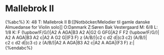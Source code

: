 # Mallebrok II

{%abc%}
X: 48
T: Mallebrok II
B:[[Notböcker/Melodier til gamle danske Almuedanse for Violin solo]]
O:Danmark
Z:Søren Bak Vestergaard
M: 6/8
L: 1/8
K: F
(!upbow!F/G/)|A2 A AGA|B3 A2 A|G2 G GFG|A2 F F2 (!upbow!F/G/)|\
A2 A AGA|B3 A2 c|A2 A G2 G|(F3 F) z (A/B/)|c2 c d2 d|(c3 c2) (A/B/)|\
c2 c d2 d|(c3 c) z (A/B/)|A2 A AGA|B3 A2 c|A2 A AGA|(F3 F) z:|
{%endabc%}
